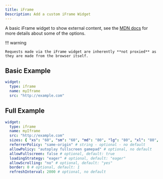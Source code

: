 ```yaml
---
title: iFrame
Description: Add a custom iFrame Widget
---
```


A basic iFrame widget to show external content, see the [MDN docs](ttps://developer.mozilla.org/en-US/docs/Web/HTML/Element/iframe) for more details about some of the options.

!!! warning

    Requests made via the iFrame widget are inherently **not proxied** as they are made from the browser itself.

## Basic Example

```yaml
widget:
  type: iframe
  name: myIframe
  src: "http://example.com"
```

## Full Example

```yaml
widget:
  type: iframe
  name: myIframe
  src: "http://example.com"
  sizes: { "xs": "60", "sm": "60", "md": "80", "lg": "80", "xl": "80", "2xl": "80" } # optional, height of the iframe. The value for each breakpoint size must map directly to a field in the Tailwind Height CSS classes, see https://tailwindcss.com/docs/height
  referrerPolicy: "same-origin" # string - optional - no default
  allowPolicy: "autoplay fullscreen gamepad" # optional, no default
  allowFullscreen: false # optional, default: true
  loadingStrategy: "eager" # optional, default: "eager"
  allowScrolling: "no" # optional, default: "yes"
  border: 0 # optional, default: 1
  refreshInterval: 2000 # optional, no default
```
